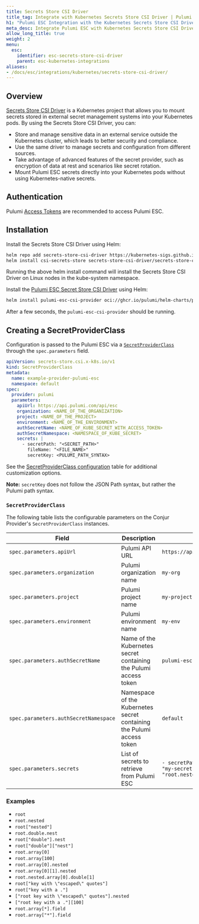 ```yaml
---
title: Secrets Store CSI Driver
title_tag: Integrate with Kubernetes Secrets Store CSI Driver | Pulumi ESC
h1: "Pulumi ESC Integration with the Kubernetes Secrets Store CSI Driver"
meta_desc: Integrate Pulumi ESC with Kubernetes Secrets Store CSI Driver to securely mount ESC secrets directly into pods following K8s security best practices.
allow_long_title: true
weight: 2
menu:
  esc:
    identifier: esc-secrets-store-csi-driver
    parent: esc-kubernetes-integrations
aliases:
- /docs/esc/integrations/kubernetes/secrets-store-csi-driver/
---
```


## Overview

[Secrets Store CSI Driver](https://secrets-store-csi-driver.sigs.k8s.io/introduction) is a Kubernetes project that allows you to mount secrets stored in external secret management systems into your Kubernetes pods. By using the Secrets Store CSI Driver, you can:

- Store and manage sensitive data in an external service outside the Kubernetes cluster, which leads to better security and compliance.
- Use the same driver to manage secrets and configuration from different sources.
- Take advantage of advanced features of the secret provider, such as encryption of data at rest and scenarios like secret rotation.
- Mount Pulumi ESC secrets directly into your Kubernetes pods without using Kubernetes-native secrets.

## Authentication

Pulumi [Access Tokens](/docs/pulumi-cloud/access-management/access-tokens/) are recommended to access Pulumi ESC.

## Installation

Install the Secrets Store CSI Driver using Helm:

```bash
helm repo add secrets-store-csi-driver https://kubernetes-sigs.github.io/secrets-store-csi-driver/charts
helm install csi-secrets-store secrets-store-csi-driver/secrets-store-csi-driver --namespace kube-system
```

Running the above helm install command will install the Secrets Store CSI Driver on Linux nodes in the kube-system namespace.

Install the [Pulumi ESC Secret Store CSI Driver](https://github.com/pulumi/pulumi-esc-csi-provider.git) using Helm:

```bash
helm install pulumi-esc-csi-provider oci://ghcr.io/pulumi/helm-charts/pulumi-esc-csi-provider --version 0.1.5 --namespace kube-system
```

After a few seconds, the `pulumi-esc-csi-provider` should be running.

## Creating a SecretProviderClass

Configuration is passed to the Pulumi ESC via a [`SecretProviderClass`](https://secrets-store-csi-driver.sigs.k8s.io/concepts#secretproviderclass) through the `spec.parameters` field.

```yaml
apiVersion: secrets-store.csi.x-k8s.io/v1
kind: SecretProviderClass
metadata:
  name: example-provider-pulumi-esc
  namespace: default
spec:
  provider: pulumi
  parameters:
    apiUrl: https://api.pulumi.com/api/esc
    organization: <NAME_OF_THE_ORGANIZATION>
    project: <NAME_OF_THE_PROJECT>
    environment: <NAME_OF_THE_ENVIRONMENT>
    authSecretName: <NAME_OF_KUBE_SECRET_WITH_ACCESS_TOKEN>
    authSecretNamespace: <NAMESPACE_OF_KUBE_SECRET>
    secrets: |
      - secretPath: "<SECRET_PATH>"
        fileName: "<FILE_NAME>"
        secretKey: <PULUMI_PATH_SYNTAX>
```

See the [SecretProviderClass configuration](#secretproviderclass) table for additional customization options.

**Note:** `secretKey` does not follow the JSON Path syntax, but rather the Pulumi path syntax.

### `SecretProviderClass`

The following table lists the configurable parameters on the Conjur Provider's
`SecretProviderClass` instances.

| Field                                 | Description                                                           | Example                                                              |
|---------------------------------------|-----------------------------------------------------------------------|----------------------------------------------------------------------|
| `spec.parameters.apiUrl`              | Pulumi API URL                                                        | `https://api.pulumi.com/api/esc`                                     |
| `spec.parameters.organization`        | Pulumi organization name                                              | `my-org`                                                             |
| `spec.parameters.project`             | Pulumi project name                                                   | `my-project`                                                         |
| `spec.parameters.environment`         | Pulumi environment name                                               | `my-env`                                                             |
| `spec.parameters.authSecretName`      | Name of the Kubernetes secret containing the Pulumi access token      | `pulumi-esc-access-token`                                            |
| `spec.parameters.authSecretNamespace` | Namespace of the Kubernetes secret containing the Pulumi access token | `default`                                                            |
| `spec.parameters.secrets`             | List of secrets to retrieve from Pulumi ESC                           | `- secretPath: "/" fileName: "my-secret-file" secret: "root.nested"` |

### Examples

- `root`
- `root.nested`
- `root["nested"]`
- `root.double.nest`
- `root["double"].nest`
- `root["double"]["nest"]`
- `root.array[0]`
- `root.array[100]`
- `root.array[0].nested`
- `root.array[0][1].nested`
- `root.nested.array[0].double[1]`
- `root["key with \"escaped\" quotes"]`
- `root["key with a ."]`
- `["root key with \"escaped\" quotes"].nested`
- `["root key with a ."][100]`
- `root.array[*].field`
- `root.array["*"].field`
